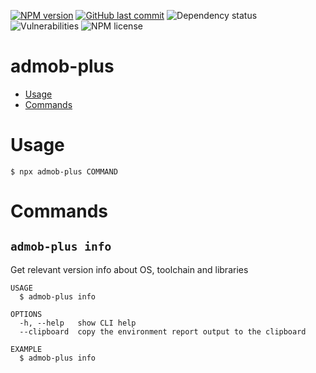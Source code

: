 [![NPM version](https://img.shields.io/npm/v/admob-plus.svg)](https://npmjs.org/package/admob-plus)
[![GitHub last commit](https://img.shields.io/github/last-commit/admob-plus/admob-plus)](https://github.com/admob-plus/admob-plus)
![Dependency status](https://img.shields.io/librariesio/release/npm/admob-plus)
![Vulnerabilities](https://img.shields.io/snyk/vulnerabilities/npm/admob-plus)
![NPM license](https://img.shields.io/npm/l/admob-plus)

admob-plus
==========

<!-- toc -->
* [Usage](#usage)
* [Commands](#commands)
<!-- tocstop -->
# Usage

```sh-session
$ npx admob-plus COMMAND
```

# Commands

## `admob-plus info`

Get relevant version info about OS, toolchain and libraries

```
USAGE
  $ admob-plus info

OPTIONS
  -h, --help   show CLI help
  --clipboard  copy the environment report output to the clipboard

EXAMPLE
  $ admob-plus info
```

